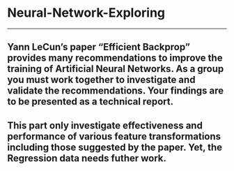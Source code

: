 # Neural-Network-Exploring
--------------------
## Yann LeCun’s paper “Efficient Backprop” provides many recommendations to improve the training of Artificial Neural Networks. As a group you must work together to investigate and validate the recommendations. Your findings are to be presented as a technical report.
## This part only investigate effectiveness and performance of various feature transformations including those suggested by the paper. Yet, the Regression data needs futher work.
